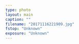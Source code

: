 ```yaml
---
type: photo
layout: main
caption: ""
filename: "20171116221909.jpg"
fstop: "Unknown"
exposure: "Unknown"
---
```

